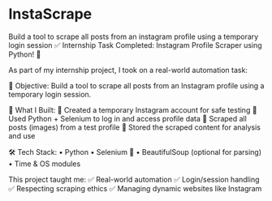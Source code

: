 # InstaScrape
Build a tool to scrape all posts from an instagram profile using a temporary login session
✅ Internship Task Completed: Instagram Profile Scraper using Python! 📸

As part of my internship project, I took on a real-world automation task:

🎯 Objective:
Build a tool to scrape all posts from an Instagram profile using a temporary login session.

🚀 What I Built:
🔹 Created a temporary Instagram account for safe testing
🔹 Used Python + Selenium to log in and access profile data
🔹 Scraped all posts (images) from a test profile
🔹 Stored the scraped content for analysis and use

🛠️ Tech Stack:
	•	Python 
	•	Selenium 🔄
	•	BeautifulSoup (optional for parsing)
	•	Time & OS modules

This project taught me:
✅ Real-world automation
✅ Login/session handling
✅ Respecting scraping ethics
✅ Managing dynamic websites like Instagram
